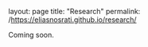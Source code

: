 layout: page
title: "Research"
permalink: /https://eliasnosrati.github.io/research/

<p>Coming soon.</p>
